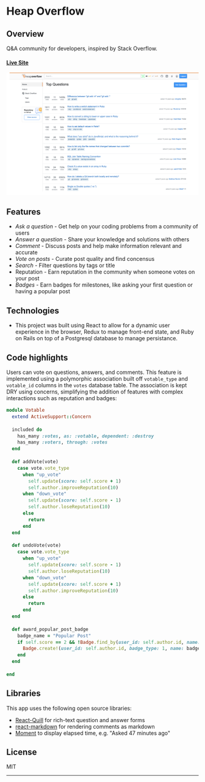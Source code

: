 # Heap Overflow

## Overview

Q&A community for developers, inspired by Stack Overflow.

#### [Live Site](https://www.heapoverflow.io/)

![Alt text](app/assets/images/readme/top_questions.png?raw=true "Top Questions")

## Features
+ *Ask a question* - Get help on your coding problems from a community of users
+ *Answer a question* - Share your knowledge and solutions with others
+ *Comment* - Discuss posts and help make information relevant and accurate
+ *Vote on posts* - Curate post quality and find concensus
+ *Search* - Filter questions by tags or title
+ Reputation - Earn reputation in the community when someone votes on your post
+ *Badges* - Earn badges for milestones, like asking your first question or having a popular post

## Technologies
+ This project was built using React to allow for a dynamic user experience in the browser, Redux to manage front-end state, and Ruby on Rails on top of a Postgresql database to manage persistance.

## Code highlights
Users can vote on questions, answers, and comments. This feature is implemented using a polymorphic association built off `votable_type` and `votable_id` columns in the `votes` database table. The association is kept DRY using concerns, simplifying the addition of features with complex interactions such as reputation and badges:

```ruby
module Votable
  extend ActiveSupport::Concern

  included do
    has_many :votes, as: :votable, dependent: :destroy
    has_many :voters, through: :votes
  end

  def addVote(vote)
    case vote.vote_type
      when "up_vote"
        self.update(score: self.score + 1)
        self.author.improveReputation(10)
      when "down_vote"
        self.update(score: self.score - 1)
        self.author.loseReputation(10)
      else
        return
      end
  end

  def undoVote(vote)
    case vote.vote_type
      when "up_vote"
        self.update(score: self.score - 1)
        self.author.loseReputation(10)
      when "down_vote"
        self.update(score: self.score + 1)
        self.author.improveReputation(10)
      else
        return      
      end
  end

  def award_popular_post_badge
    badge_name = "Popular Post"
    if self.score == 2 && !Badge.find_by(user_id: self.author.id, name: badge_name)
      Badge.create!(user_id: self.author.id, badge_type: 1, name: badge_name);
    end
  end

end
```

## Libraries

This app uses the following open source libraries:

+ [React-Quill](https://github.com/zenoamaro/react-quill) for rich-text question and answer forms
+ [react-markdown](https://github.com/rexxars/react-markdown) for rendering comments as markdown
+ [Moment](https://momentjs.com/) to display elapsed time, e.g. "Asked 47 minutes ago"

## License

MIT

---